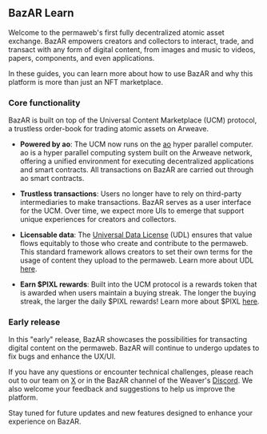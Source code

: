 ## BazAR Learn

Welcome to the permaweb's first fully decentralized atomic asset exchange. BazAR empowers creators and collectors to interact, trade, and transact with any form of digital content, from images and music to videos, papers, components, and even applications.

In these guides, you can learn more about how to use BazAR and why this platform is more than just an NFT marketplace.

### Core functionality

BazAR is built on top of the Universal Content Marketplace (UCM) protocol, a trustless order-book for trading atomic assets on Arweave.

- **Powered by ao**: The UCM now runs on the [ao](https://ao.arweave.dev/) hyper parallel computer. ao is a hyper parallel computing system built on the Arweave network, offering a unified environment for executing decentralized applications and smart contracts. All transactions on BazAR are carried out through ao smart contracts.

- **Trustless transactions**: Users no longer have to rely on third-party intermediaries to make transactions. BazAR serves as a user interface for the UCM. Over time, we expect more UIs to emerge that support unique experiences for creators and collectors.

- **Licensable data**: The [Universal Data License](https://udlicense.arweave.dev/) (UDL) ensures that value flows equitably to those who create and contribute to the permaweb. This standard framework allows creators to set their own terms for the usage of content they upload to the permaweb. Learn more about UDL [here](#).

- **Earn $PIXL rewards**: Built into the UCM protocol is a rewards token that is awarded when users maintain a buying streak. The longer the buying streak, the larger the daily $PIXL rewards! Learn more about $PIXL [here](#).

### Early release

In this "early" release, BazAR showcases the possibilities for transacting digital content on the permaweb. BazAR will continue to undergo updates to fix bugs and enhance the UX/UI.

If you have any questions or encounter technical challenges, please reach out to our team on [X](https://x.com/OurBazAR) or in the BazAR channel of the Weaver's [Discord](https://discord.com/invite/qhztcN3PsA). We also welcome your feedback and suggestions to help us improve the platform.

Stay tuned for future updates and new features designed to enhance your experience on BazAR.
